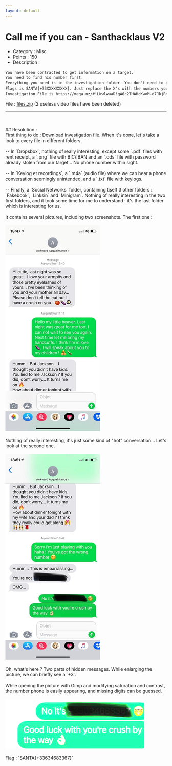 ```yaml
---
layout: default
---
```


# Call me if you can - Santhacklaus V2

- Category : Misc
- Points : 150
- Description :
```md
You have been contracted to get information on a target.
You need to find his number first.
Everything you need is in the investigation folder. You don't need to go online.
Flags is SANTA{+33XXXXXXXXX}. Just replace the X's with the numbers you'll find. Once you find the number, don't call it, you will unlock another challenger with further instructions.
Investigation File is https://mega.nz/#!LKwlwaaD!qW0c2THAHcKwoM-d7JkjRonkgxI_8D8PCYTfSWdvJkA. MD5 is bd9d36c7f1fa8eca9bc096e9525a5a1c.”
```
File : <a href="https://m0onshadow.github.io/ctf/Santhacklaus/CMIYC/files.zip" download="files.zip" title="Cliquez pour télécharger">files.zip</a> (2 useless video files have been deleted)
<br/>

* * *

<br/>
<br/>
## Resolution :
<br/>
First thing to do : Download investigation file. When it's done, let's take a look to every file in different folders.
<br/><br/>
-- In `Dropsbox`, nothing of really interesting, except some `.pdf` files with rent receipt, a `.png` file with BIC/IBAN and an `.ods` file with password already stolen from our target... No phone number within sight.
<br/><br/>
-- In `Keylog et recordings`, a `.m4a` (audio file) where we can hear a phone conversation seemingly unintended, and a `.txt` file with keylogs.
<br/><br/>
-- Finally, a `Social Networks` folder, containing tiself 3 other folders : `Fakebook`, `Linksin` and `Minigram`. Nothing of really interesting in the two first folders, and it took some time for me to understand : it's the last folder which is interesting for us.
<br/><br/>
It contains several pictures, including two screenshots. The first one : <br/><br/>
<img src="5688d7aa42462ea07cf682f559d5e51b.jpg"><br/><br/>
Nothing of really interesting, it's just some kind of "hot" conversation... Let's look at the second one.<br/><br/>
<img src="f6016d5a8d4a94761268f5f27056c64e.jpg"><br/><br/>
Oh, what's here ? Two parts of hidden messages. While enlarging the picture, we can briefly see a `+3`.
<br/>
<br/>
While opening the picture with Gimp and modifying saturation and contrast, the number phone is easily appearing, and missing digits can be guessed.<br/><br/>
<img src="flag.png">
<br/>
<br/>
Flag : `SANTA{+33634683367}`
<br/>
<br/>
<br/>
